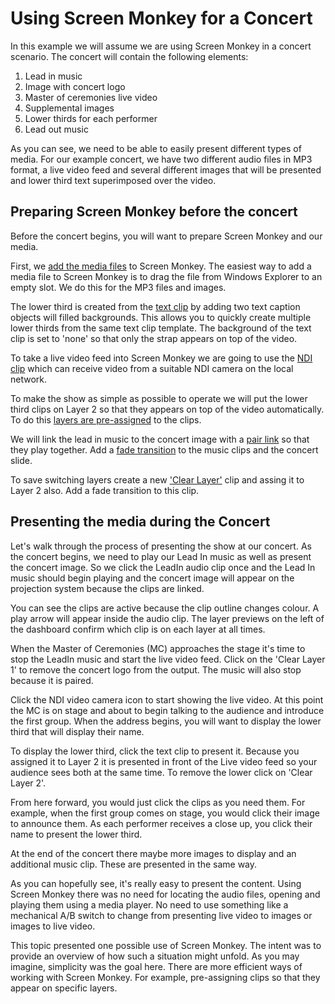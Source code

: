 # Using Screen Monkey for a Concert

In this example we will assume we are using Screen Monkey in a concert scenario. The concert will contain the following elements:

1.  Lead in music
2.  Image with concert logo  
3.  Master of ceremonies live video
4.  Supplemental images 
5.  Lower thirds for each performer  
6.  Lead out music

As you can see, we need to be able to easily present different types of media. For our example concert, we have two different audio files in MP3 format, a live video feed and several different images that will be presented and lower third text superimposed over the video.

## Preparing Screen Monkey before the concert
Before the concert begins, you will want to prepare Screen Monkey and our media. 

First, we [add the media files](../reference/CreatingClips.md) to Screen Monkey. The easiest way to add a media file to Screen Monkey is to drag the file from Windows Explorer to an empty slot. We do this for the MP3 files and images. 

The lower third is created from the [text clip](../reference/clipTypes/Text/TextClip.md) by adding two text caption objects will filled backgrounds. This allows you to quickly create multiple lower thirds from the same text clip template. The background of the text clip is set to 'none' so that only the strap appears on top of the video.

To take a live video feed into Screen Monkey we are going to use the [NDI clip](../reference/clipTypes/ndi.md) which can receive video from a suitable NDI camera on the local network.

To make the show as simple as possible to operate we will put the lower third clips on Layer 2 so that they appears on top of the video automatically. To do this [layers are pre-assigned](../reference/clipSettings/layer.md) to the clips. 

We will link the lead in music to the concert image with a [pair link](../reference/clipSettings/link.md) so that they play together. Add a [fade transition](../reference/clipSettings/transition.md) to the music clips and the concert slide.

To save switching layers create a new ['Clear Layer'](../reference/clipTypes/ClearLayerClip.md) clip and assing it to Layer 2 also. Add a fade transition to this clip.

## Presenting the media during the Concert

Let's walk through the process of presenting the show at our concert. As the concert begins, we need to play our Lead In music as well as present the concert image. So we click the LeadIn audio clip once and the Lead In music should begin playing and the concert image will appear on the projection system because the clips are linked.

You can see the clips are active because the clip outline changes colour. A play arrow will appear inside the audio clip. The layer previews on the left of the dashboard confirm which clip is on each layer at all times.

When the Master of Ceremonies (MC) approaches the stage it's time to stop the LeadIn music and start the live video feed. Click on the 'Clear Layer 1' to remove the concert logo from the output. The music will also stop because it is paired. 

Click the NDI video camera icon to start showing the live video. At this point the MC is on stage and about to begin talking to the audience and introduce the first group. When the address begins, you will want to display the lower third that will display their name.

To display the lower third, click the text clip to present it. Because you assigned it to Layer 2 it is presented in front of the Live video feed so your audience sees both at the same time. To remove the lower click on 'Clear Layer 2'.

From here forward, you would just click the clips as you need them. For example, when the first group comes on stage, you would click their image to announce them. As each performer receives a close up, you click their name to present the lower third. 

At the end of the concert there maybe more images to display and an additional music clip. These are presented in the same way.

As you can hopefully see, it's really easy to present the content. Using Screen Monkey there was no need for locating the audio files, opening and playing them using a media player. No need to use something like a mechanical A/B switch to change from presenting live video to images or images to live video.

This topic presented one possible use of Screen Monkey. The intent was to provide an overview of how such a situation might unfold. As you may imagine, simplicity was the goal here. There are more efficient ways of working with Screen Monkey. For example, pre-assigning clips so that they appear on specific layers.